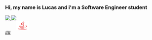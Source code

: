 ### Hi, my name is Lucas and i'm a Software Engineer student
<div style="display:flex">  
  <div align="center">
    <a href="https://github.com/lucasgabriel-2">
    <img height="180em" src="https://github-readme-stats.vercel.app/api?username=lucasgabriel-2&show_icons=true&theme=dark&include_all_commits=true&count_private=true"/>
    <img height="180em" src="https://github-readme-stats.vercel.app/api/top-langs/?username=lucasgabriel-2&layout=compact&langs_count=7&theme=dark"/>
  </div>
  <div style="display: inline_block"><br>
    <img align="center" alt="Lucas-Java" height="30" width="40" src="https://raw.githubusercontent.com/devicons/devicon/master/icons/java/java-plain.svg">
  </div>

</div>
##
